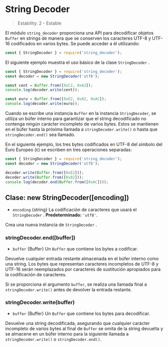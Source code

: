 # String Decoder

<!--introduced_in=v0.10.0-->

> Estability: 2 - Estable

El módulo `string_decoder` proporciona una API para decodificar objetos `Buffer` en strings de manera que se conserven los caracteres UTF-8 y UTF-16 codificados en varios bytes. Se puede acceder a él utilizando:

```js
const { StringDecoder } = require('string_decoder');
```

El siguiente ejemplo muestra el uso básico de la clase `StringDecoder` .

```js
const { StringDecoder } = require('string_decoder');
const decoder = new StringDecoder('utf8');

const cent = Buffer.from([0xC2, 0xA2]);
console.log(decoder.write(cent));

const euro = Buffer.from([0xE2, 0x82, 0xAC]);
console.log(decoder.write(euro));
```

Cuando se escribe una instancia `Buffer` en la instancia `StringDecoder`, se utiliza un búfer interno para garantizar que el string decodificado no contenga ningún carácter incompleto de varios bytes. Estos se mantienen en el búfer hasta la próxima llamada a `stringDecoder.write()` o hasta que `stringDecoder.end()` sea llamado.

En el siguiente ejemplo, los tres bytes codificados en UTF-8 del símbolo del Euro Europeo (`€`) se escriben en tres operaciones separadas:

```js
const { StringDecoder } = require('string_decoder');
const decoder = new StringDecoder('utf8');

decoder.write(Buffer.from([0xE2]));
decoder.write(Buffer.from([0x82]));
console.log(decoder.end(Buffer.from([0xAC])));
```

## Clase: new StringDecoder([encoding])
<!-- YAML
added: v0.1.99
-->

* `encoding` {string} La codificación de caracteres que usará el `StringDecoder` . **Predeterminado:** `'utf8'`.

Crea una nueva instancia de `StringDecoder` .

### stringDecoder.end([buffer])
<!-- YAML
added: v0.9.3
-->

* `buffer` {Buffer} Un `Buffer` que contiene los bytes a codificar.

Devuelve cualquier entrada restante almacenada en el búfer interno como una string. Los bytes que representan caracteres incompletos de UTF-8 y UTF-16 serán reemplazados por caracteres de sustitución apropiados para la codificación de caracteres.

Si se proporciona el argumento `buffer`, se realiza una llamada final a `stringDecoder.write()` antes de devolver la entrada restante.

### stringDecoder.write(buffer)
<!-- YAML
added: v0.1.99
changes:
  - version: v8.0.0
    pr-url: https://github.com/nodejs/node/pull/9618
    description: Each invalid character is now replaced by a single replacement
                 character instead of one for each individual byte.
-->

* `buffer` {Buffer} Un `Buffer` que contiene los bytes para decodificar.

Devuelve una string decodificada, asegurando que cualquier carácter incompleto de varios bytes al final de `Buffer` se omita de la string devuelta y se almacene en un búfer interno para la siguiente llamada a `stringDecoder.write()` o `stringDecoder.end()`.
